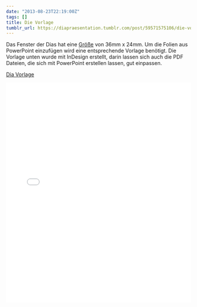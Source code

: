 ```yaml
---
date: "2013-08-23T22:19:00Z"
tags: []
title: Die Vorlage
tumblr_url: https://diapraesentation.tumblr.com/post/59571575106/die-vorlage
---
```

Das Fenster der Dias hat eine [Größe](http://de.wikipedia.org/wiki/Diarahmen "Diarahmen") von 36mm x 24mm. Um die Folien aus PowerPoint einzufügen wird eine entsprechende Vorlage benötigt. Die Vorlage unten wurde mit InDesign erstellt, darin lassen sich auch die PDF Dateien, die sich mit PowerPoint erstellen lassen, gut einpassen.

[Dia Vorlage](http://www.scribd.com/doc/163528771/Dia-Vorlage "View Dia Vorlage on Scribd")

<iframe class="scribd_iframe_embed" frameborder="0" height="600" id="doc_45244" scrolling="no" src="//www.scribd.com/embeds/163528771/content?start_page=1&amp;view_mode=scroll&amp;show_recommendations=true" width="100%"></iframe>

